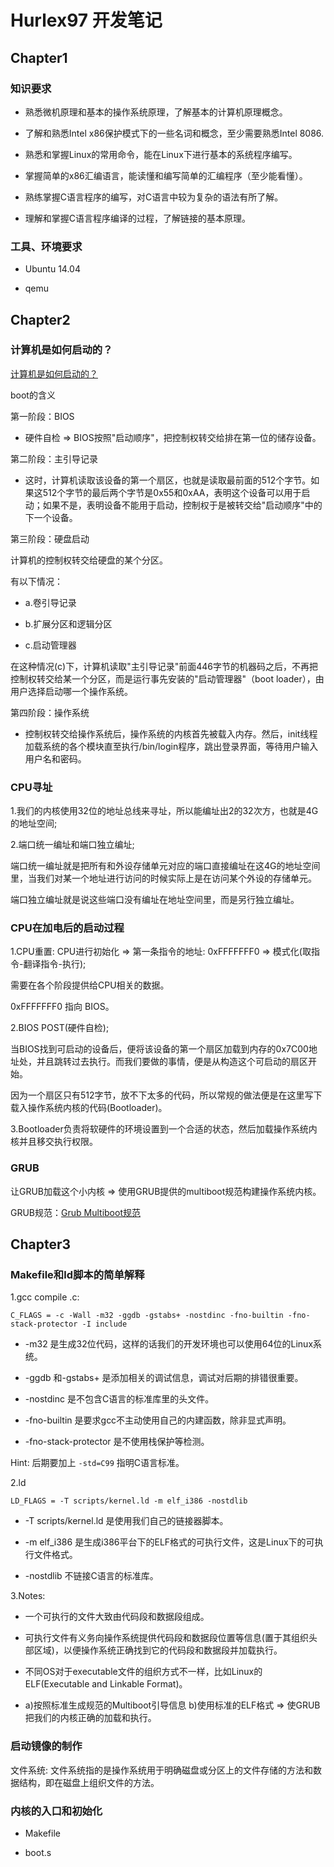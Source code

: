 # Hurlex97 开发笔记

## Chapter1

### 知识要求

- 熟悉微机原理和基本的操作系统原理，了解基本的计算机原理概念。

- 了解和熟悉Intel x86保护模式下的一些名词和概念，至少需要熟悉Intel 8086.

- 熟悉和掌握Linux的常用命令，能在Linux下进行基本的系统程序编写。

- 掌握简单的x86汇编语言，能读懂和编写简单的汇编程序（至少能看懂）。

- 熟练掌握C语言程序的编写，对C语言中较为复杂的语法有所了解。

- 理解和掌握C语言程序编译的过程，了解链接的基本原理。

### 工具、环境要求

- Ubuntu 14.04

- qemu

## Chapter2

### 计算机是如何启动的？

[计算机是如何启动的？](http://www.ruanyifeng.com/blog/2013/02/booting.html)

boot的含义

第一阶段：BIOS

- 硬件自检 => BIOS按照"启动顺序"，把控制权转交给排在第一位的储存设备。

第二阶段：主引导记录

- 这时，计算机读取该设备的第一个扇区，也就是读取最前面的512个字节。如果这512个字节的最后两个字节是0x55和0xAA，表明这个设备可以用于启动；如果不是，表明设备不能用于启动，控制权于是被转交给"启动顺序"中的下一个设备。

第三阶段：硬盘启动

计算机的控制权转交给硬盘的某个分区。

有以下情况：

- a.卷引导记录

- b.扩展分区和逻辑分区

- c.启动管理器

在这种情况(c)下，计算机读取"主引导记录"前面446字节的机器码之后，不再把控制权转交给某一个分区，而是运行事先安装的"启动管理器"（boot loader），由用户选择启动哪一个操作系统。

第四阶段：操作系统

- 控制权转交给操作系统后，操作系统的内核首先被载入内存。然后，init线程加载系统的各个模块直至执行/bin/login程序，跳出登录界面，等待用户输入用户名和密码。

### CPU寻址

1.我们的内核使用32位的地址总线来寻址，所以能编址出2的32次方，也就是4G的地址空间;

2.端口统一编址和端口独立编址;

端口统一编址就是把所有和外设存储单元对应的端口直接编址在这4G的地址空间里，当我们对某一个地址进行访问的时候实际上是在访问某个外设的存储单元。

端口独立编址就是说这些端口没有编址在地址空间里，而是另行独立编址。

### CPU在加电后的启动过程

1.CPU重置: CPU进行初始化 => 第一条指令的地址: 0xFFFFFFF0 => 模式化(取指令-翻译指令-执行);

需要在各个阶段提供给CPU相关的数据。

0xFFFFFFF0 指向 BIOS。

2.BIOS POST(硬件自检);

当BIOS找到可启动的设备后，便将该设备的第一个扇区加载到内存的0x7C00地址处，并且跳转过去执行。而我们要做的事情，便是从构造这个可启动的扇区开始。

因为一个扇区只有512字节，放不下太多的代码，所以常规的做法便是在这里写下载入操作系统内核的代码(Bootloader)。

3.Bootloader负责将软硬件的环境设置到一个合适的状态，然后加载操作系统内核并且移交执行权限。

### GRUB

让GRUB加载这个小内核 => 使用GRUB提供的multiboot规范构建操作系统内核。

GRUB规范：[Grub Multiboot规范](http://www.cnblogs.com/chio/archive/2008/01/01/1022430.html)

## Chapter3

### Makefile和ld脚本的简单解释

1.gcc compile .c:

```
C_FLAGS = -c -Wall -m32 -ggdb -gstabs+ -nostdinc -fno-builtin -fno-stack-protector -I include
```

- -m32 是生成32位代码，这样的话我们的开发环境也可以使用64位的Linux系统。

- -ggdb 和-gstabs+ 是添加相关的调试信息，调试对后期的排错很重要。

- -nostdinc 是不包含C语言的标准库里的头文件。

- -fno-builtin 是要求gcc不主动使用自己的内建函数，除非显式声明。

- -fno-stack-protector 是不使用栈保护等检测。

Hint: 后期要加上 `-std=C99` 指明C语言标准。

2.ld

```
LD_FLAGS = -T scripts/kernel.ld -m elf_i386 -nostdlib
```

- -T scripts/kernel.ld 是使用我们自己的链接器脚本。

- -m elf_i386 是生成i386平台下的ELF格式的可执行文件，这是Linux下的可执行文件格式。

- -nostdlib 不链接C语言的标准库。

3.Notes:

- 一个可执行的文件大致由代码段和数据段组成。

- 可执行文件有义务向操作系统提供代码段和数据段位置等信息(置于其组织头部区域)，以便操作系统正确找到它的代码段和数据段并加载执行。

- 不同OS对于executable文件的组织方式不一样，比如Linux的ELF(Executable and Linkable Format)。

- a)按照标准生成规范的Multiboot引导信息 b)使用标准的ELF格式 => 使GRUB把我们的内核正确的加载和执行。

### 启动镜像的制作

文件系统: 文件系统指的是操作系统用于明确磁盘或分区上的文件存储的方法和数据结构，即在磁盘上组织文件的方法。

### 内核的入口和初始化

- Makefile

- boot.s


